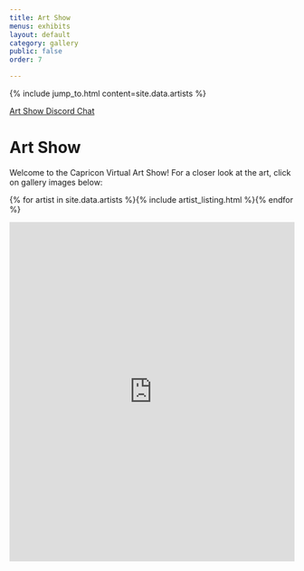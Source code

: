 ```yaml
---
title: Art Show
menus: exhibits
layout: default
category: gallery
public: false
order: 7

---
```

{% include jump_to.html content=site.data.artists %}
<p class="jump">
  <a href="#art-show-chat">Art Show Discord Chat</a>
</p>

# Art Show

Welcome to the Capricon Virtual Art Show! For a closer look at the art, click on gallery images below:

{% for artist in site.data.artists %}{% include artist_listing.html %}{% endfor %}
<iframe
  frameborder="0"
  id="art-show-chat"
  class="convention-chat"
  width="100%"
  height="600px"
  src = "https://titanembeds.com/embed/788593711851896852?defaultchannel=802221524466794536?css=204"
>
</iframe>